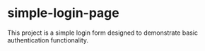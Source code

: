 # simple-login-page
This project is a simple login form designed to demonstrate basic authentication functionality.
